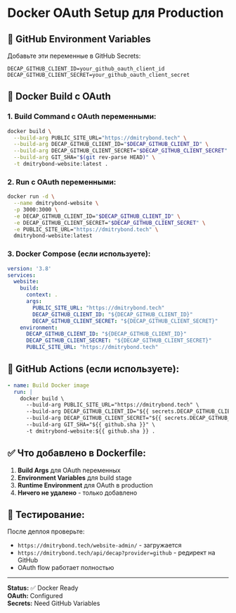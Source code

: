 # Docker OAuth Setup для Production

## 🔧 GitHub Environment Variables

Добавьте эти переменные в GitHub Secrets:

```
DECAP_GITHUB_CLIENT_ID=your_github_oauth_client_id
DECAP_GITHUB_CLIENT_SECRET=your_github_oauth_client_secret
```

## 🐳 Docker Build с OAuth

### 1. **Build Command с OAuth переменными:**

```bash
docker build \
  --build-arg PUBLIC_SITE_URL="https://dmitrybond.tech" \
  --build-arg DECAP_GITHUB_CLIENT_ID="$DECAP_GITHUB_CLIENT_ID" \
  --build-arg DECAP_GITHUB_CLIENT_SECRET="$DECAP_GITHUB_CLIENT_SECRET" \
  --build-arg GIT_SHA="$(git rev-parse HEAD)" \
  -t dmitrybond-website:latest .
```

### 2. **Run с OAuth переменными:**

```bash
docker run -d \
  --name dmitrybond-website \
  -p 3000:3000 \
  -e DECAP_GITHUB_CLIENT_ID="$DECAP_GITHUB_CLIENT_ID" \
  -e DECAP_GITHUB_CLIENT_SECRET="$DECAP_GITHUB_CLIENT_SECRET" \
  -e PUBLIC_SITE_URL="https://dmitrybond.tech" \
  dmitrybond-website:latest
```

### 3. **Docker Compose (если используете):**

```yaml
version: '3.8'
services:
  website:
    build:
      context: .
      args:
        PUBLIC_SITE_URL: "https://dmitrybond.tech"
        DECAP_GITHUB_CLIENT_ID: "${DECAP_GITHUB_CLIENT_ID}"
        DECAP_GITHUB_CLIENT_SECRET: "${DECAP_GITHUB_CLIENT_SECRET}"
    environment:
      DECAP_GITHUB_CLIENT_ID: "${DECAP_GITHUB_CLIENT_ID}"
      DECAP_GITHUB_CLIENT_SECRET: "${DECAP_GITHUB_CLIENT_SECRET}"
      PUBLIC_SITE_URL: "https://dmitrybond.tech"
```

## 🚀 GitHub Actions (если используете):

```yaml
- name: Build Docker image
  run: |
    docker build \
      --build-arg PUBLIC_SITE_URL="https://dmitrybond.tech" \
      --build-arg DECAP_GITHUB_CLIENT_ID="${{ secrets.DECAP_GITHUB_CLIENT_ID }}" \
      --build-arg DECAP_GITHUB_CLIENT_SECRET="${{ secrets.DECAP_GITHUB_CLIENT_SECRET }}" \
      --build-arg GIT_SHA="${{ github.sha }}" \
      -t dmitrybond-website:${{ github.sha }} .
```

## ✅ Что добавлено в Dockerfile:

1. **Build Args** для OAuth переменных
2. **Environment Variables** для build stage
3. **Runtime Environment** для OAuth в production
4. **Ничего не удалено** - только добавлено

## 🧪 Тестирование:

После деплоя проверьте:
- `https://dmitrybond.tech/website-admin/` - загружается
- `https://dmitrybond.tech/api/decap?provider=github` - редирект на GitHub
- OAuth flow работает полностью

---

**Status:** ✅ Docker Ready  
**OAuth:** Configured  
**Secrets:** Need GitHub Variables
